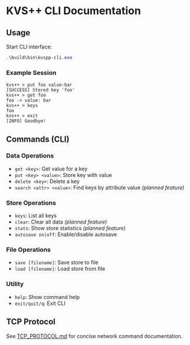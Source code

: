 # KVS++ CLI Documentation

## Usage
Start CLI interface:
```powershell
.\build\bin\kvspp-cli.exe
```

### Example Session
```
kvs++ > put foo value:bar
[SUCCESS] Stored key 'foo'
kvs++ > get foo
foo -> value: bar
kvs++ > keys
foo
kvs++ > exit
[INFO] Goodbye!
```

## Commands (CLI)

### Data Operations
- `get <key>`: Get value for a key
- `put <key> <value>`: Store key with value
- `delete <key>`: Delete a key
- `search <attr> <value>`: Find keys by attribute value *(planned feature)*


### Store Operations
- `keys`: List all keys
- `clear`: Clear all data *(planned feature)*
- `stats`: Show store statistics *(planned feature)*
- `autosave on|off`: Enable/disable autosave

### File Operations
- `save [filename]`: Save store to file
- `load [filename]`: Load store from file

### Utility
- `help`: Show command help
- `exit/quit/q`: Exit CLI


## TCP Protocol
See [TCP_PROTOCOL.md](TCP_PROTOCOL.md) for concise network command documentation.
